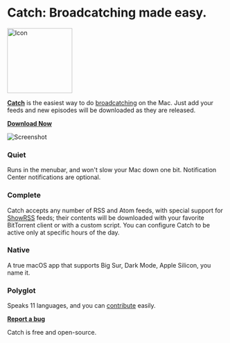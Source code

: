 # Catch: Broadcatching made easy.

<img src="http://www.giorgiocalderolla.com/ext/catch_icon.svg?2" alt="Icon" width="150" height="150">

**[Catch](http://www.giorgiocalderolla.com/index.html#catch)** is the easiest way to do [broadcatching](https://en.wikipedia.org/wiki/Broadcatching) on the Mac. Just add your feeds and new episodes will be downloaded as they are released.

**[Download Now](https://github.com/mipstian/catch/releases/latest)**

![Screenshot](http://www.giorgiocalderolla.com/img/catch_banner.png?2)

### Quiet

Runs in the menubar, and won't slow your Mac down one bit. Notification Center notifications are optional.
    
### Complete

Catch accepts any number of RSS and Atom feeds, with special support for [ShowRSS](http://showrss.info/) feeds; their contents will be downloaded with your favorite BitTorrent client or with a custom script. You can configure Catch to be active only at specific hours of the day.

### Native
A true macOS app that supports Big Sur, Dark Mode, Apple Silicon, you name it.

### Polyglot

Speaks 11 languages, and you can [contribute](https://github.com/mipstian/catch/issues/new?labels=localization%20request) easily.

**[Report a bug](https://github.com/mipstian/catch/issues)**

Catch is free and open-source.
